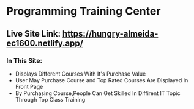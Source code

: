 # Programming Training Center

## Live Site Link: https://hungry-almeida-ec1600.netlify.app/

### In This Site:

- Displays Different Courses With It's Purchase Value
- User May Purchase Course and Top Rated Courses Are Displayed In Front Page
- By Purchasing Course,People Can Get Skilled In Diffirent IT Topic Through Top Class Training
